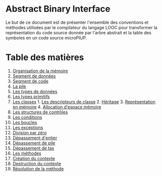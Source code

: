 # Abstract Binary Interface #

Le but de ce document est de présenter l'ensemble des conventions et méthodes
utilisées par le compilateur du langage LOOC pour transformer la représentation
du code source donnée par l'arbre abstrait et la table des symboles en un code
source microPIUP.

# Table des matières #

1. [Organisation de la mémoire](abi/memory.md)
  1. [Segment de données](abi/memory.md#data-segment)
  2. [Segment de code](abi/memory.md#text-segment)
  3. [La pile](abi/memory.md#stack)
2. [Les types de données](abi/types.md)
  1. [Les types primitifs](abi/types.md#primitives)
  2. [Les classes](abi/types.md#classes)
    1. [Les descripteurs de classe](abi/types.md#class-descriptor)
    2. [Héritage](abi/types.md#inheritance)
    3. [Représentation en mémoire](abi/types.md#memory-representation)
    4. [Allocation d'espace mémoire](abi/types.md#allocation-d-espace-m-moire)
3. [Les structures de contrôles](abi/control-flow.md)
  1. [Les conditions](abi/control-flow.md#conditions)
  2. [Les boucles](abi/control-flow.md#loops)
4. [Les exceptions](abi/exceptions.md)
  1. [Division par zéro](abi/exceptions.md#zero-division)
  2. [Dépassement d'entier](abi/excpetions.md#integer-overflow)
  3. [Dépassement de pile](abi/exceptions.md#stackpverflow)
  4. [Dépassement de tas](abi/exceptions.md#heapoverflow)
5. [Les méthodes](abi/methods.md)
  1. [Création du contexte](abi/methods.md#context-creation)
  2. [Destruction du contexte](abi/methods.md#context-destruction)
  3. [Résolution de la méthode](abi/methods.md#method-resolution)
